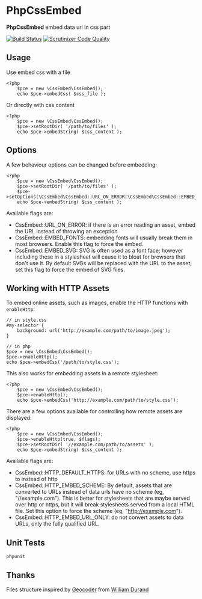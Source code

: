 PhpCssEmbed
====

**PhpCssEmbed** embed data uri in css part

[![Build Status](https://travis-ci.org/krichprollsch/phpCssEmbed.png?branch=master)](https://travis-ci.org/krichprollsch/phpCssEmbed)
[![Scrutinizer Code Quality](https://scrutinizer-ci.com/g/krichprollsch/phpCssEmbed/badges/quality-score.png?b=master)](https://scrutinizer-ci.com/g/krichprollsch/phpCssEmbed/?branch=master)

Usage
-----

Use embed css with a file

    <?php
        $pce = new \CssEmbed\CssEmbed();
        echo $pce->embedCss( $css_file );

Or directly with css content

    <?php
        $pce = new \CssEmbed\CssEmbed();
        $pce->setRootDir( '/path/to/files' );
        echo $pce->embedString( $css_content );

Options
-------

A few behaviour options can be changed before embedding:

    <?php
        $pce = new \CssEmbed\CssEmbed();
        $pce->setRootDir( '/path/to/files' );
        $pce->setOptions(\CssEmbed\CssEmbed::URL_ON_ERROR|\CssEmbed\CssEmbed::EMBED_SVG);
        echo $pce->embedString( $css_content );

Available flags are:

 - CssEmbed::URL_ON_ERROR: if there is an error reading an asset, embed the URL
   instead of throwing an exception
 - CssEmbed::EMBED_FONTS: embedding fonts will usually break them in most
   browsers.  Enable this flag to force the embed.
 - CssEmbed::EMBED_SVG: SVG is often used as a font face; however including
   these in a stylesheet will cause it to bloat for browsers that don't use it.
   By default SVGs will be replaced with the URL to the asset; set this flag to
   force the embed of SVG files.


Working with HTTP Assets
------------------------

To embed online assets, such as images, enable the HTTP functions with
`enableHttp`:

    // in style.css
    #my-selector {
        background: url('http://example.com/path/to/image.jpeg');
    }

    // in php
    $pce = new \CssEmbed\CssEmbed();
    $pce->enableHttp();
    echo $pce->embedCss('/path/to/style.css');

This also works for embedding assets in a remote stylesheet:

    <?php
        $pce = new \CssEmbed\CssEmbed();
        $pce->enableHttp();
        echo $pce->embedCss('http://example.com/path/to/style.css');

There are a few options available for controlling how remote assets are
displayed:

    <?php
        $pce = new \CssEmbed\CssEmbed();
        $pce->enableHttp(true, $flags);
        $pce->setRootDir( '//example.com/path/to/assets' );
        echo $pce->embedString( $css_content );

Available flags are:

 - CssEmbed::HTTP_DEFAULT_HTTPS: for URLs with no scheme, use https to
   instead of http
 - CssEmbed::HTTP_EMBED_SCHEME: By default, assets that are converted
   to URLs instead of data urls have no scheme (eg, "//example.com").
   This is better for stylesheets that are maybe served over http or
   https, but it will break stylesheets served from a local HTML file.
   Set this option to force the scheme (eg, "http://example.com").
 - CssEmbed::HTTP_EMBED_URL_ONLY: do not convert assets to data URLs,
   only the fully qualified URL.


Unit Tests
----------

    phpunit

Thanks
------

Files structure inspired by [Geocoder](https://github.com/willdurand/Geocoder)
from [William Durand](https://github.com/willdurand)
